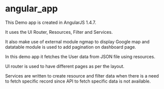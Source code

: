 # angular_app

This Demo app is created in AngularJS 1.4.7.

It uses the UI Router, Resources, Filter and Services.

It also make use of external module ngmap to display Google map and datatable module is used to add pagination on dashboard page.

In this demo app it fetches the User data from JSON file using resources.

UI router is used to have different pages as per the layout.

Services are written to create resource and filter data when there is a need to fetch specific record since API to fetch specific data is not available.
